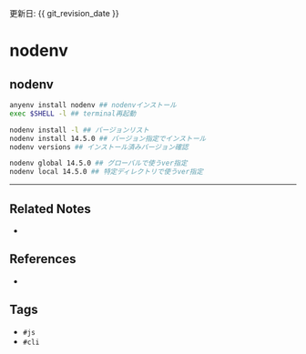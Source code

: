 更新日: {{ git_revision_date }}

# nodenv
## nodenv
```bash
anyenv install nodenv ## nodenvインストール
exec $SHELL -l ## terminal再起動

nodenv install -l ## バージョンリスト
nodenv install 14.5.0 ## バージョン指定でインストール
nodenv versions ## インストール済みバージョン確認

nodenv global 14.5.0 ## グローバルで使うver指定
nodenv local 14.5.0 ## 特定ディレクトリで使うver指定
```

---
## Related Notes
- 

## References
- 

## Tags
- `#js` 
- `#cli` 